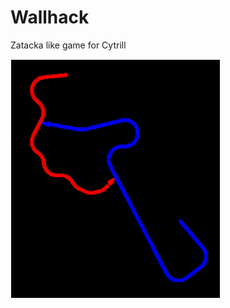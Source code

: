 # Wallhack
Zatacka like game for Cytrill

<img src="https://github.com/Cytrill/Wallhack/blob/master/Screenshot.png" />
